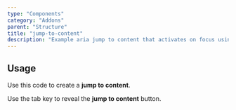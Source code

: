 ```yaml
---
type: "Components"
category: "Addons"
parent: "Structure"
title: "jump-to-content"
description: "Example aria jump to content that activates on focus using the tab key."
---
```


## Usage

Use this code to create a **jump to content**.

Use the tab key to reveal the **jump to content** button.

<demo>
  <div class="gatsby_demo_item toggle" data-iframe="iframe/components/addons/structure/jump-to-content">
  </div>
</demo>

